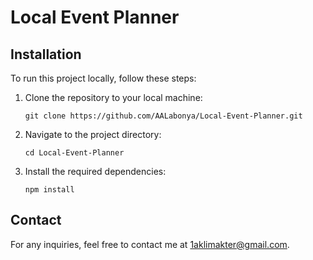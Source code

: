 # Local Event Planner

## Installation

To run this project locally, follow these steps:

1. Clone the repository to your local machine:

   ```
   git clone https://github.com/AALabonya/Local-Event-Planner.git
   ```

2. Navigate to the project directory:

   ```
   cd Local-Event-Planner
   ```

3. Install the required dependencies:

   ```
   npm install
   ```

## Contact

For any inquiries, feel free to contact me at [1aklimakter@gmail.com](mailto:1aklimakter@gmail.com).

